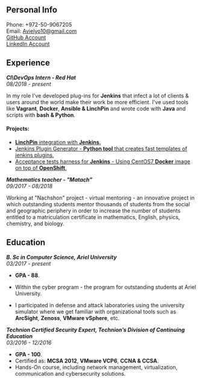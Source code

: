 ## Personal Info
Phone: +972-50-9067205  
Email: Avielyo10@gmail.com  
[GitHub Account](https://github.com/Avielyo10)   
[LinkedIn Account](https://www.linkedin.com/in/avielyosef)

## Experience

_**CI\DevOps Intern - Red Hat**_  
_08/2018 - present_ 

In my role I've developed plug-ins for **Jenkins** that infect a lot of clients & users around the world make their work be more efficient. 
I've used tools like **Vagrant**, **Docker**, **Ansible & LinchPin** and wrote code with **Java** and scripts with **bash & Python**.  
#### Projects:
- [**LinchPin** integration with **Jenkins**.](https://github.com/Avielyo10/linchpin-plugin)  
- [Jenkins Plugin Generator - **Python tool** that creates fast templates of jenkins plugins.](https://github.com/Avielyo10/jenkinsPluginGenerator) 
- [Acceptance tests harness for **Jenkins** - Using CentOS7 **Docker** image on top of **OpenShift**.](https://github.com/Avielyo10/ATH-slave)

_**Mathematics teacher - "Matach"**_  
_09/2017 - 08/2018_  

Working at "Nachshon" project - virtual mentoring - an innovative project in which outstanding students mentor thousands of students from the social and geographic periphery in order to increase the number of students entitled to a matriculation certificate in mathematics, English, physics, chemistry, and biology.

## Education

_**B. Sc in Computer Science, Ariel University**_  
_03/2017 - present_  

- **GPA - 88**.

- Within the cyber program - the program for outstanding students at Ariel University. 

- I participated in defense and attack laboratories using the university simulator where we get familiar with organizational tools such as **ArcSight**, **Zenoss**, **VMware vSphere**, etc.

_**Technion Certified Security Expert, Technion’s Division of Continuing Education**_  
_03/2016 - 12/2016_

- **GPA - 100**.
- Certified as: **MCSA 2012**, **VMware VCP6**, **CCNA & CCSA**.
- Hands-On course, including network management, virtualization, communication and cybersecurity solutions. 

 
